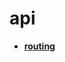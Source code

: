<!-- this entire file is auto-generated -->

# api

<!-- optional markdown-notes-tree directory description starts here -->

<!-- optional markdown-notes-tree directory description ends here -->

- [**routing**](routing)
